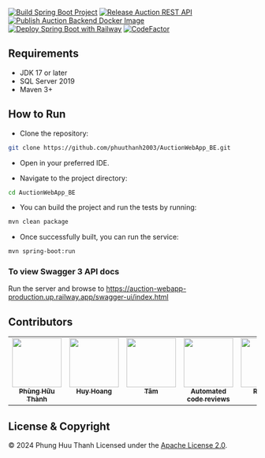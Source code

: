 [![Build Spring Boot Project](https://github.com/phuuthanh2003/AuctionWebApp_BE/actions/workflows/build.yml/badge.svg)](https://github.com/phuuthanh2003/AuctionWebApp_BE/actions/workflows/build.yml)
[![Release Auction REST API](https://github.com/phuuthanh2003/AuctionWebApp_BE/actions/workflows/release.yml/badge.svg)](https://github.com/phuuthanh2003/AuctionWebApp_BE/actions/workflows/release.yml)
[![Publish Auction Backend Docker Image](https://github.com/phuuthanh2003/AuctionWebApp_BE/actions/workflows/docker-publish.yml/badge.svg)](https://github.com/phuuthanh2003/AuctionWebApp_BE/actions/workflows/docker-publish.yml)
[![Deploy Spring Boot with Railway](https://github.com/phuuthanh2003/AuctionWebApp_BE/actions/workflows/deploy.yml/badge.svg)](https://github.com/phuuthanh2003/AuctionWebApp_BE/actions/workflows/deploy.yml)
[![CodeFactor](https://www.codefactor.io/repository/github/phuuthanh-dev/auctionwebapp_be/badge)](https://www.codefactor.io/repository/github/phuuthanh-dev/auctionwebapp_be)
## Requirements

- JDK 17 or later
- SQL Server 2019
- Maven 3+

## How to Run
- Clone the repository:
```bash
git clone https://github.com/phuuthanh2003/AuctionWebApp_BE.git
```
- Open in your preferred IDE.

- Navigate to the project directory:
```bash
cd AuctionWebApp_BE
```
- You can build the project and run the tests by running:
```bash
mvn clean package
```
- Once successfully built, you can run the service:
```bash
mvn spring-boot:run
```

### To view Swagger 3 API docs

Run the server and browse to https://auction-webapp-production.up.railway.app/swagger-ui/index.html

## Contributors

<!-- ALL-CONTRIBUTORS-LIST:START - Do not remove or modify this section -->
<!-- prettier-ignore-start -->
<!-- markdownlint-disable -->
<table>
  <tbody>
    <tr>
      <td align="center" valign="top" width="20%"><a  href="https://github.com/hardingadonis"><img src="https://avatars.githubusercontent.com/u/102614541?v=4" width="100px;" alt=""/><br /><sub><b>Phùng Hữu Thành</b></sub></a></td>
      <td align="center" valign="top" width="20%"><a href="https://github.com/bakaqc"><img src="https://avatars.githubusercontent.com/u/139938101?v=4" width="100px;" alt=""/><br /><sub><b>Huy Hoang</b></sub></a></td>
      <td align="center" valign="top" width="20%"><a href="https://github.com/htnghia1423"><img src="https://avatars.githubusercontent.com/u/155858724?v=4" width="100px;" alt=""/><br /><sub><b>Tâm</b></sub></a></td>
      <td align="center" valign="top" width="20%"><a href="https://www.codefactor.io"><img src="https://avatars.githubusercontent.com/u/13309880?v=4" width="100px;" alt=""/><br /><sub><b>Automated code reviews</b></sub></a></td>
      <td align="center" valign="top" width="20%"><a href="https://www.codefactor.io"><img src="https://avatars.githubusercontent.com/u/66716858?v=4" width="100px;" alt=""/><br /><sub><b>Railway</b></sub></a></td>
    </tr>
  </tbody>
</table>

## License & Copyright
&copy; 2024 Phung Huu Thanh Licensed under the [Apache License 2.0](https://github.com/phuuthanh2003/AuctionWebApp_BE/blob/main/LICENSE).